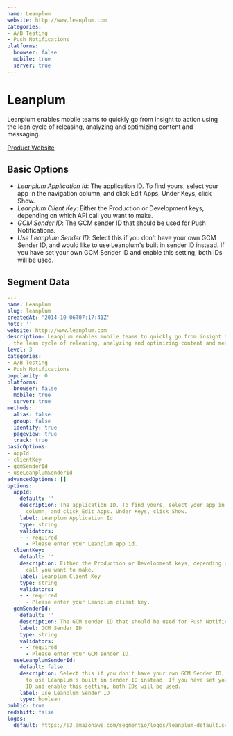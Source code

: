 ```yaml
---
name: Leanplum
website: http://www.leanplum.com
categories:
- A/B Testing
- Push Notifications
platforms:
  browser: false
  mobile: true
  server: true
---
```


# Leanplum

Leanplum enables mobile teams to quickly go from insight to action using the lean cycle of releasing, analyzing and optimizing content and messaging.

[Product Website](http://www.leanplum.com)

## Basic Options

- *Leanplum Application Id*: The application ID. To find yours, select your app in the navigation column, and click Edit Apps. Under Keys, click Show.
- *Leanplum Client Key*: Either the Production or Development keys, depending on which API call you want to make.
- *GCM Sender ID*: The GCM sender ID that should be used for Push Notifications.
- *Use Leanplum Sender ID*: Select this if you don't have your own GCM Sender ID, and would like to use Leanplum's built in sender ID instead. If you have set your own GCM Sender ID and enable this setting, both IDs will be used.


## Segment Data
```yaml
---
name: Leanplum
slug: leanplum
createdAt: '2014-10-06T07:17:41Z'
note: ''
website: http://www.leanplum.com
description: Leanplum enables mobile teams to quickly go from insight to action using
  the lean cycle of releasing, analyzing and optimizing content and messaging.
level: 3
categories:
- A/B Testing
- Push Notifications
popularity: 0
platforms:
  browser: false
  mobile: true
  server: true
methods:
  alias: false
  group: false
  identify: true
  pageview: true
  track: true
basicOptions:
- appId
- clientKey
- gcmSenderId
- useLeanplumSenderId
advancedOptions: []
options:
  appId:
    default: ''
    description: The application ID. To find yours, select your app in the navigation
      column, and click Edit Apps. Under Keys, click Show.
    label: Leanplum Application Id
    type: string
    validators:
    - - required
      - Please enter your Leanplum app id.
  clientKey:
    default: ''
    description: Either the Production or Development keys, depending on which API
      call you want to make.
    label: Leanplum Client Key
    type: string
    validators:
    - - required
      - Please enter your Leanplum client key.
  gcmSenderId:
    default: ''
    description: The GCM sender ID that should be used for Push Notifications.
    label: GCM Sender ID
    type: string
    validators:
    - - required
      - Please enter your GCM sender ID.
  useLeanplumSenderId:
    default: false
    description: Select this if you don't have your own GCM Sender ID, and would like
      to use Leanplum's built in sender ID instead. If you have set your own GCM Sender
      ID and enable this setting, both IDs will be used.
    label: Use Leanplum Sender ID
    type: boolean
public: true
redshift: false
logos:
  default: https://s3.amazonaws.com/segmentio/logos/leanplum-default.svg

```

